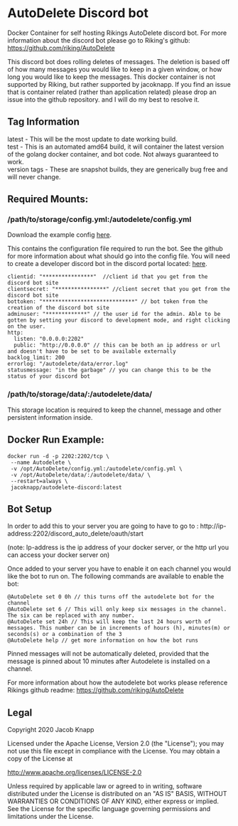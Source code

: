 # AutoDelete Discord bot

Docker Container for self hosting Rikings AutoDelete discord bot. For more information about the discord bot please go to Riking's github:  https://github.com/riking/AutoDelete 

This discord bot does rolling deletes of messages. The deletion is based off of how many messages you would like to keep in a given window, or how long you would like to keep the messages. This docker container is not supported by Riking, but rather supported by jacoknapp. If you find an issue that is container related (rather than application related) please drop an issue into the github repository. and I will do my best to resolve it. 

## Tag Information

latest - This will be the most update to date working build.  
test - This is an automated amd64 build, it will container the latest version of the golang docker container, and bot code. Not always guaranteed to work.  
version tags - These are snapshot builds, they are generically bug free and will never change. 

## Required Mounts: 


### /path/to/storage/config.yml:/autodelete/config.yml

Download the example config [here](https://raw.githubusercontent.com/riking/AutoDelete/master/config.example.yml). 

This contains the configuration file required to run the bot. See the github for more information about what should go into the config file. You will need to create a developer discord bot in the discord portal located: [here](http://discordapp.com/developers/applications/me).

```
clientid: "****************"  //client id that you get from the discord bot site
clientsecret: "****************" //client secret that you get from the discord bot site
bottoken: "*****************************" // bot token from the creation of the discord bot site
adminuser: "*************" // the user id for the admin. Able to be gotten by setting your discord to development mode, and right clicking on the user.
http:
  listen: "0.0.0.0:2202"
  public: "http://0.0.0.0" // this can be both an ip address or url and doesn't have to be set to be available externally
backlog_limit: 200
errorlog: "/autodelete/data/error.log" 
statusmessage: "in the garbage" // you can change this to be the status of your discord bot
```


### /path/to/storage/data/:/autodelete/data/

This storage location is required to keep the channel, message and other persistent information inside. 


## Docker Run Example:

```
docker run -d -p 2202:2202/tcp \
 --name Autodelete \
 -v /opt/AutoDelete/config.yml:/autodelete/config.yml \
 -v /opt/AutoDelete/data/:/autodelete/data/ \
 --restart=always \
 jacoknapp/autodelete-discord:latest
```

## Bot Setup

In order to add this to your server you are going to have to go to :
http://ip-address:2202/discord_auto_delete/oauth/start

(note: Ip-address is the ip address of your docker server, or the http url you can access your docker server on)


Once added to your server you have to enable it on each channel you would like the bot to run on. The following commands are available to enable the bot:

```
@AutoDelete set 0 0h // this turns off the autodelete bot for the channel
@AutoDelete set 6 // This will only keep six messages in the channel. The six can be replaced with any number.
@AutoDelete set 24h // This will keep the last 24 hours worth of messages. This number can be in increments of hours (h), minutes(m) or seconds(s) or a combination of the 3
@AutoDelete help // get more information on how the bot runs
```

Pinned messages will not be automatically deleted, provided that the message is pinned about 10 minutes after Autodelete is installed on a channel.

For more information about how the autodelete bot works please reference Rikings github readme: https://github.com/riking/AutoDelete

## Legal

Copyright 2020 Jacob Knapp

Licensed under the Apache License, Version 2.0 (the "License");
you may not use this file except in compliance with the License.
You may obtain a copy of the License at

http://www.apache.org/licenses/LICENSE-2.0

Unless required by applicable law or agreed to in writing, software
distributed under the License is distributed on an "AS IS" BASIS,
WITHOUT WARRANTIES OR CONDITIONS OF ANY KIND, either express or implied.
See the License for the specific language governing permissions and
limitations under the License.
